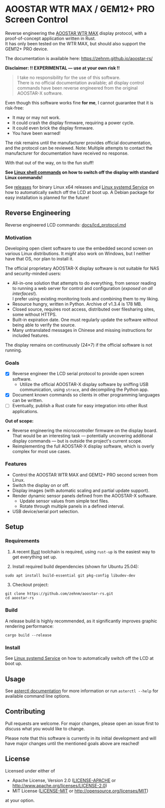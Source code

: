 # AOOSTAR WTR MAX / GEM12+ PRO Screen Control

Reverse engineering the [AOOSTAR WTR MAX](https://aoostar.com/products/aoostar-wtr-max-amd-r7-pro-8845hs-11-bays-mini-pc)
display protocol, with a proof-of-concept application written in Rust.  
It has only been tested on the WTR MAX, but should also support the GEM12+ PRO device.

The documentation is available here: https://zehnm.github.io/aoostar-rs/

**Disclaimer: ‼️ EXPERIMENTAL — use at your own risk ‼️**

> I take no responsibility for the use of this software.  
> There is no official documentation available;
> all display control commands have been reverse engineered from the original AOOSTAR-X software.

Even though this software works fine **for me**, I cannot guarantee that it is risk-free:

- It may or may not work.
- It could crash the display firmware, requiring a power cycle.
- It could even brick the display firmware.
- You have been warned!

The risk remains until the manufacturer provides official documentation, and the protocol can be reviewed.
Note: Multiple attempts to contact the manufacturer for documentation have received no response.

With that out of the way, on to the fun stuff!

**See [Linux shell commands](docs/shell_commands.md) on how to switch off the display with standard Linux commands!**

See [releases](https://github.com/zehnm/aoostar-rs/releases) for binary Linux x64 releases and [Linux systemd Service](linux/)
on how to automatically switch off the LCD at boot up. A Debian package for easy installation is planned for the future!

## Reverse Engineering

Reverse engineered LCD commands: [docs/lcd_protocol.md](docs/lcd_protocol.md)

### Motivation

Developing open client software to use the embedded second screen on various Linux distributions.
It *might* also work on Windows, but I neither have that OS, nor plan to install it.

The official proprietary AOOSTAR-X display software is not suitable for NAS and security-minded users:

- All-in-one solution that attempts to do everything, from sensor reading to running a web server for control and configuration (*exposed on all interfaces!*).  
  I prefer using existing monitoring tools and combining them to my liking.
- Resource hungry, written in Python. Archive of v1.3.4 is 178 MB.
- Closed source, requires root access, distributed over filesharing sites, some without HTTPS.
- Built-in expiration date. One must regularly update the software without being able to verify the source.
- Many untranslated messages in Chinese and missing instructions for included features.

The display remains on continuously (24×7) if the official software is not running.

### Goals

- [x] Reverse engineer the LCD serial protocol to provide open screen software.
    - Utilize the official AOOSTAR-X display software by sniffing USB communication, using `strace`, and decompiling the Python app.
- [x] Document known commands so clients in other programming languages can be written.
- [ ] Eventually, publish a Rust crate for easy integration into other Rust applications.

**Out of scope:**

- Reverse engineering the microcontroller firmware on the display board.  
  That would be an interesting task — potentially uncovering additional display commands — but is outside the project's current scope.
- Reimplementing the full AOOSTAR-X display software, which is overly complex for most use cases.

### Features

- Control the AOOSTAR WTR MAX and GEM12+ PRO second screen from Linux.
- Switch the display on or off.
- Display images (with automatic scaling and partial update support).
- Render dynamic sensor panels defined from the AOOSTAR-X software.
  - Update sensor values from simple text files.
  - Rotate through multiple panels in a defined interval.
- USB device/serial port selection.

## Setup

### Requirements

1. A recent [Rust](https://rustup.rs/) toolchain is required, using `rust-up` is the easiest way to get everything set up.

2. Install required build dependencies (shown for Ubuntu 25.04):

```shell
sudo apt install build-essential git pkg-config libudev-dev
```

3. Checkout project:

```shell
git clone https://github.com/zehnm/aoostar-rs.git
cd aoostar-rs
```

### Build

A release build is highly recommended, as it significantly improves graphic rendering performance:

```shell
cargo build --release
```

### Install

See [Linux systemd Service](linux/) on how to automatically switch off the LCD at boot up.

## Usage

See [asterctl documentation](docs/README.md) for more information or run `asterctl --help` for available command line options.

## Contributing

Pull requests are welcome. For major changes, please open an issue first to discuss what you would like to change.

Please note that this software is currently in its initial development and will have major changes until the mentioned
goals above are reached!

## License

Licensed under either of

- Apache License, Version 2.0 ([LICENSE-APACHE](LICENSE-APACHE) or http://www.apache.org/licenses/LICENSE-2.0)
- MIT License ([LICENSE-MIT](LICENSE-MIT) or http://opensource.org/licenses/MIT)

at your option.
